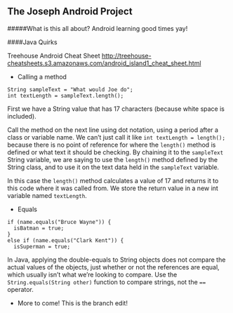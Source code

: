 The Joseph Android Project
-----
#####What is this all about? 
Android learning good times yay!

####Java Quirks

Treehouse Android Cheat Sheet http://treehouse-cheatsheets.s3.amazonaws.com/android_island1_cheat_sheet.html

* Calling a method 

```
String sampleText = "What would Joe do";
int textLength = sampleText.length();
```
First we have a String value that has 17 characters (because white space is included).  

Call the method on the next line using dot notation, using a period after a class or variable name. We can’t just call it like `int textLength = length();` because there is no point of reference for where the `length()` method is defined or what text it should be checking. By chaining it to the `sampleText` String variable, we are saying to use the `length()` method defined by the String class, and to use it on the text data held in the `sampleText` variable.  

In this case the `length()` method calculates a value of 17 and returns it to this code where it was called from. We store the return value in a new int variable named `textLength`.  

* Equals

```
if (name.equals("Bruce Wayne")) {
  isBatman = true;
}
else if (name.equals("Clark Kent")) {
  isSuperman = true;
```
In Java, applying the double-equals to String objects does not compare the actual values of the objects, just whether or not the references are equal, which usually isn’t what we’re looking to compare. Use the `String.equals(String other)` function to compare strings, not the `==` operator.

*  More to come!
This is the branch edit!
